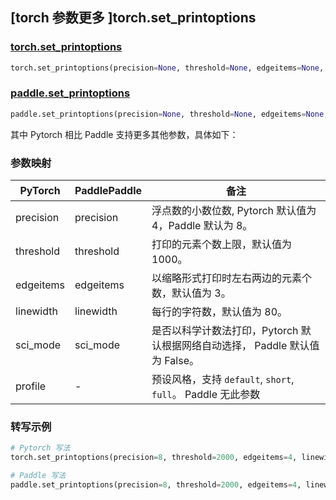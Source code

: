 ## [torch 参数更多 ]torch.set_printoptions
### [torch.set_printoptions](https://pytorch.org/docs/master/generated/torch.set_printoptions.html#torch.set_printoptions)

```python
torch.set_printoptions(precision=None, threshold=None, edgeitems=None, linewidth=None, profile=None, sci_mode=None)
```

### [paddle.set_printoptions](https://www.paddlepaddle.org.cn/documentation/docs/zh/develop/api/paddle/set_printoptions_cn.html#set-printoptions)

```python
paddle.set_printoptions(precision=None, threshold=None, edgeitems=None, sci_mode=None, linewidth=None)
```

其中 Pytorch 相比 Paddle 支持更多其他参数，具体如下：
### 参数映射
| PyTorch       | PaddlePaddle | 备注                                                   |
| ------------- | ------------ | ------------------------------------------------------ |
| precision           | precision          | 浮点数的小数位数, Pytorch 默认值为 4，Paddle 默认为 8。|
| threshold             | threshold         | 打印的元素个数上限，默认值为 1000。                   |
| edgeitems | edgeitems            | 以缩略形式打印时左右两边的元素个数，默认值为 3。 |
| linewidth | linewidth    | 每行的字符数，默认值为 80。                   |
| sci_mode | sci_mode            | 是否以科学计数法打印，Pytorch 默认根据网络自动选择， Paddle 默认值为 False。 |
| profile | -            | 预设风格，支持 `default`, `short`, `full`。 Paddle 无此参数|


### 转写示例

```python
# Pytorch 写法
torch.set_printoptions(precision=8, threshold=2000, edgeitems=4, linewidth=100)

# Paddle 写法
paddle.set_printoptions(precision=8, threshold=2000, edgeitems=4, linewidth=100)
```
